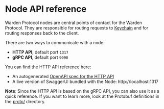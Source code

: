 ﻿---
sidebar_position: 8
---

# Node API reference

Warden Protocol nodes are central points of contact for the Warden Protocol. They are responsible for routing requests to [Keychain](/learn/glossary#keychain) and for routing responses back to the client.

There are two ways to communicate with a node:

- **HTTP API**, default port `1317`
- **gRPC API**, default port `9090`

You can find the HTTP API reference here:

- An autogenerated [OpenAPI spec for the HTTP API](/openapi.yml)
- A live version of SwaggerUI bundled with the Node: http://localhost:1317

**Note**: Since the HTTP API is based on the gRPC API, you can also use it as a quick reference. If you want to learn more, look at the Protobuf definitions in the [proto/](https://github.com/warden-protocol/wardenprotocol/tree/main/proto) directory.
